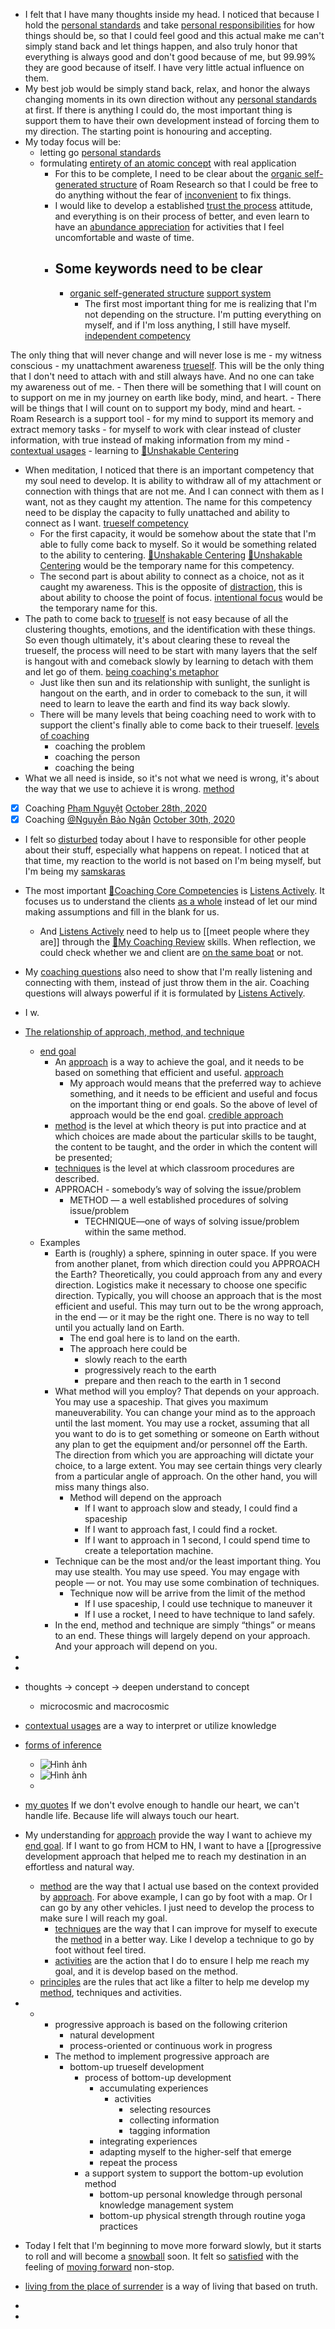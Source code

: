 - I felt that I have many thoughts inside my head. I noticed that because I hold the [personal standards](<personal standards.md>) and take [personal responsibilities](<personal responsibilities.md>) for how things should be, so that I could feel good and this actual make me can't simply stand back and let things happen, and also truly honor that everything is always good and don't good because of me, but 99.99% they are good because of itself. I have very little actual influence on them.
- My best job would be simply stand back, relax, and honor the always changing moments in its own direction without any [personal standards](<personal standards.md>) at first. If there is anything I could do, the most important thing is support them to have their own development instead of forcing them to my direction. The starting point is honouring and accepting. 
- My today focus will be:
    - letting go [personal standards](<personal standards.md>)
    - formulating [entirety of an atomic concept](<entirety of an atomic concept.md>) with real application
        - For this to be complete, I need to be clear about the [organic self-generated structure](<organic self-generated structure.md>) of Roam Research so that I could be free to do anything without the fear of [inconvenient](<inconvenient.md>) to fix things.
        - I would like to develop a established [trust the process](<trust the process.md>) attitude, and everything is on their process of better, and even learn to have an [abundance appreciation](<abundance appreciation.md>) for activities that I feel uncomfortable and waste of time. 
        - Some keywords need to be clear
            - 
            - [organic self-generated structure](<organic self-generated structure.md>) [support system](<support system.md>)
                - The first most important thing for me is realizing that I'm not depending on the structure. I'm putting everything on myself, and if I'm loss anything, I still have myself. [independent competency](<independent competency.md>)

The only thing that will never change and will never lose is me - my witness conscious - my unattachment awareness [trueself](<trueself.md>). This will be the only thing that I don't need to attach with and still always have. And no one can take my awareness out of me.
                - Then there will be something that I will count on to support on me in my journey on earth like body, mind, and heart.
                - There will be things that I will count on to support my body, mind and heart.
                    - Roam Research is a support tool 
                        - for my mind to support its memory and extract memory tasks
                        - for myself to work with clear instead of cluster information, with true instead of making information from my mind
            - [contextual usages](<contextual usages.md>)
    - learning to [🌱Unshakable Centering](<🌱Unshakable Centering.md>)
- When meditation, I noticed that there is an important competency that my soul need to develop. It is ability to withdraw all of my attachment or connection with things that are not me. And I can connect with them as I want, not as they caught my attention. The name for this competency need to be display the capacity to fully unattached and ability to connect as I want.  [trueself competency](<trueself competency.md>)
    - For the first capacity, it would be somehow about the state that I'm able to fully come back to myself. So it would be something related to the ability to centering. [🌱Unshakable Centering](<🌱Unshakable Centering.md>) [🌱Unshakable Centering](<🌱Unshakable Centering.md>) would be the temporary name for this competency.
    - The second part is about ability to connect as a choice, not as it caught my awareness. This is the opposite of [distraction](<distraction.md>), this is about ability to choose the point of focus. [intentional focus](<intentional focus.md>) would be the temporary name for this.
- The path to come back to [trueself](<trueself.md>) is not easy because of all the clustering thoughts, emotions, and the identification with these things. So even though ultimately, it's about clearing these to reveal the trueself, the process will need to be start with many layers that the self is hangout with and comeback slowly by learning to detach with them and let go of them. [being coaching's metaphor](<being coaching's metaphor.md>)
    - Just like then sun and its relationship with sunlight, the sunlight is hangout on the earth, and in order to comeback to the sun, it will need to learn to leave the earth and find its way back slowly. 
    - There will be many levels that being coaching need to work with to support the client's finally able to come back to their trueself. [levels of coaching](<levels of coaching.md>)
        - coaching the problem
        - coaching the person
        - coaching the being
- What we all need is inside, so it's not what we need is wrong, it's about the way that we use to achieve it is wrong. [method](<method.md>) 
- [x] Coaching [Phạm Nguyệt](<Phạm Nguyệt.md>) [October 28th, 2020](<October 28th, 2020.md>)
- [x] Coaching [@Nguyễn Bảo Ngân](<@Nguyễn Bảo Ngân.md>) [October 30th, 2020](<October 30th, 2020.md>)
- I felt so [disturbed](<disturbed.md>) today about I have to responsible for other people about their stuff, especially what happens on repeat. I noticed that at that time, my reaction to the world is not based on I'm being myself, but I'm being my [samskaras](<samskaras.md>)
- The most important [🌱Coaching Core Competencies](<🌱Coaching Core Competencies.md>) is [Listens Actively](<Listens Actively.md>). It focuses us to understand the clients [as a whole](<as a whole.md>) instead of let our mind making assumptions and fill in the blank for us. 
    - And [Listens Actively](<Listens Actively.md>) need to help us to [[meet people
where they are]] through the [📝My Coaching Review](<📝My Coaching Review.md>) skills. When reflection, we could check whether we and client are [on the same boat](<on the same boat.md>) or not.
- My [coaching questions](<coaching questions.md>) also need to show that I'm really listening and connecting with them, instead of just throw them in the air. Coaching questions will always powerful if it is formulated by [Listens Actively](<Listens Actively.md>).
- I w.
- [The relationship of approach, method, and technique](<The relationship of approach, method, and technique.md>)
    - [end goal](<end goal.md>)
        - An [approach](<approach.md>) is a way to achieve the goal, and it needs to be based on something that efficient and useful.  [approach](<approach.md>) 
            - My approach would means that the preferred way to achieve something, and it needs to be efficient and useful and focus on the important thing or end goals. So the above of level of approach would be the end goal. [credible approach](<credible approach.md>)
        - [method](<method.md>) is the level at which theory is put into practice and at which choices are made about the particular skills to be taught, the content to be taught, and the order in which the content will be presented;
        - [techniques](<techniques.md>) is the level at which classroom procedures are described.
        - APPROACH - somebody’s way of solving the issue/problem
            - METHOD — a well established procedures of solving issue/problem
                - TECHNIQUE—one of ways of solving issue/problem within the same method.
    - Examples
        - Earth is (roughly) a sphere, spinning in outer space. If you were from another planet, from which direction could you APPROACH the Earth? Theoretically, you could approach from any and every direction. Logistics make it necessary to choose one specific direction. Typically, you will choose an approach that is the most efficient and useful. This may turn out to be the wrong approach, in the end — or it may be the right one. There is no way to tell until you actually land on Earth.
            - The end goal here is to land on the earth. 
            - The approach here could be
                - slowly reach to the earth
                - progressively reach to the earth
                - prepare and then reach to the earth in 1 second
        - What method will you employ? That depends on your approach. You may use a spaceship. That gives you maximum maneuverability. You can change your mind as to the approach until the last moment. You may use a rocket, assuming that all you want to do is to get something or someone on Earth without any plan to get the equipment and/or personnel off the Earth. The direction from which you are approaching will dictate your choice, to a large extent. You may see certain things very clearly from a particular angle of approach. On the other hand, you will miss many things also.
            - Method will depend on the approach
                - If I want to approach slow and steady, I could find a spaceship
                - If I want to approach fast, I could find a rocket.
                - If I want to approach in 1 second, I could spend time to create a teleportation machine.
        - Technique can be the most and/or the least important thing. You may use stealth. You may use speed. You may engage with people — or not. You may use some combination of techniques.
            - Technique now will be arrive from the limit of the method
                - If I use spaceship, I could use technique to maneuver it
                - If I use a rocket, I need to have technique to land safely.
        - In the end, method and technique are simply “things” or means to an end. These things will largely depend on your approach. And your approach will depend on you.
- 
- 
- thoughts -> concept -> deepen understand to concept 
    - microcosmic and macrocosmic
- [contextual usages](<contextual usages.md>) are a way to interpret or utilize knowledge
- [forms of inference](<forms of inference.md>)
    - ![Hình ảnh](https://pbs.twimg.com/media/ElMpkpeWoAE5GBd?format=png&name=small)
    - ![Hình ảnh](https://pbs.twimg.com/media/ElMpy6iXYAQ9nES?format=jpg&name=4096x4096)
    - 
- [my quotes](<my quotes.md>) If we don't evolve enough to handle our heart, we can't handle life. Because life will always touch our heart.
- My understanding for [approach](<approach.md>) provide the way I want to achieve my [end goal](<end goal.md>). If I want to go from HCM to HN, I want to have a [[progressive development approach that helped me to reach my destination in an effortless and natural way.
    - [method](<method.md>) are the way that I actual use based on the context provided by [approach](<approach.md>). For above example, I can go by foot with a map. Or I can go by any other vehicles. I just need to develop the process to make sure I will reach my goal.
        - [techniques](<techniques.md>) are the way that I can improve for myself to execute the [method](<method.md>) in a better way. Like I develop a technique to go by foot without feel tired.
        - [activities](<activities.md>) are the action that I do to ensure I help me reach my goal, and it is develop based on the method.
    - [principles](<principles.md>) are the rules that act like a filter to help me develop my [method](<method.md>), techniques and activities.
- 
    - 
        - progressive approach is based on the following criterion
            - natural development
            - process-oriented or continuous work in progress
        - The method to implement progressive approach are
            - bottom-up trueself development
                - process of bottom-up development
                    - accumulating experiences
                        - activities
                            - selecting resources
                            - collecting information
                            - tagging information
                    - integrating experiences
                    - adapting myself to the higher-self that emerge
                    - repeat the process
                - a support system to support the bottom-up evolution method
                    - bottom-up personal knowledge through personal knowledge management system
                    - bottom-up physical strength through routine yoga practices

- Today I felt that I'm beginning to move more forward slowly, but it starts to roll and will become a [snowball](<snowball.md>) soon. It felt so [satisfied](<satisfied.md>) with the feeling of [moving forward](<moving forward.md>) non-stop.
- [living from the place of surrender](<living from the place of surrender.md>) is a way of living that based on truth.
- 
- 
